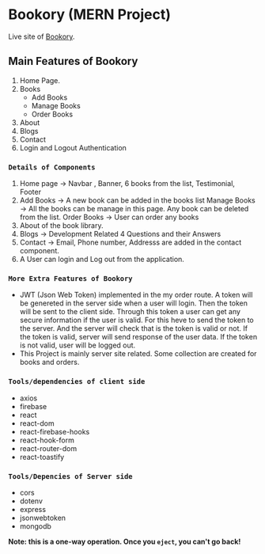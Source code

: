 # Bookory (MERN Project)

Live site of [Bookory](https://bookory-cc089.web.app/).

## Main Features of Bookory

1. Home Page.
2. Books
   - Add Books
   - Manage Books
   - Order Books
3. About
4. Blogs
5. Contact
6. Login and Logout Authentication

### `Details of Components`

1. Home page -> Navbar , Banner, 6 books from the list, Testimonial, Footer
2. Add Books -> A new book can be added in the books list
   Manage Books -> All the books can be manage in this page. Any book can be deleted from the list.
   Order Books -> User can order any books
3. About of the book library.
4. Blogs -> Development Related 4 Questions and their Answers
5. Contact -> Email, Phone number, Addresss are added in the contact component.
6. A User can login and Log out from the application.

### `More Extra Features of Bookory`

* JWT (Json Web Token) implemented in the my order route. A token will be genereted in the server side when a user will login. Then the token will be sent to the client side. Through this token a user can get any secure information if the user is valid. For this heve to send the token to the server. And the server will check that is the token is valid or not. If the token is valid, server will send response of the user data. If the token is not valid, user will be logged out. 
* This Project is mainly server site related. Some collection are created for books and orders.

### `Tools/dependencies of client side`

* axios
* firebase
* react
* react-dom
* react-firebase-hooks
* react-hook-form
* react-router-dom
* react-toastify

### `Tools/Depencies of Server side`

* cors
* dotenv
* express
* jsonwebtoken
* mongodb


**Note: this is a one-way operation. Once you `eject`, you can't go back!**




